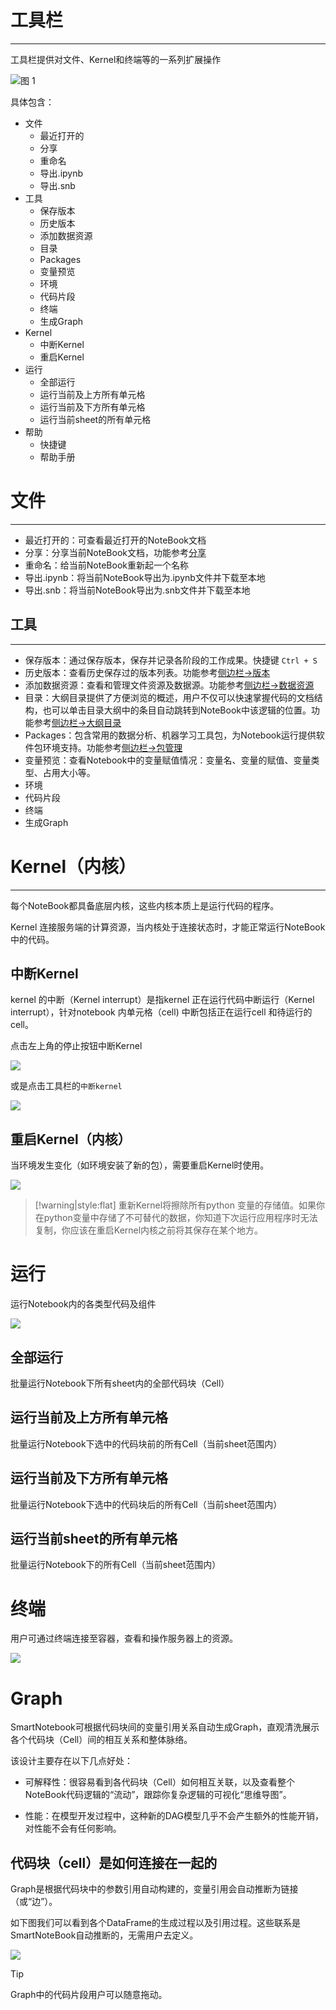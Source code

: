 # 工具栏
---
工具栏提供对文件、Kernel和终端等的一系列扩展操作

![图 1](../images/toobar%E7%9A%84%E6%93%8D%E4%BD%9C.png)  


具体包含：

* 文件
  * 最近打开的
  * 分享
  * 重命名
  * 导出.ipynb
  * 导出.snb
* 工具
  * 保存版本
  * 历史版本
  * 添加数据资源
  * 目录
  * Packages
  * 变量预览
  * 环境
  * 代码片段
  * 终端
  * 生成Graph
* Kernel
  * 中断Kernel
  * 重启Kernel
* 运行
  * 全部运行
  * 运行当前及上方所有单元格
  * 运行当前及下方所有单元格
  * 运行当前sheet的所有单元格
* 帮助
  * 快捷键
  * 帮助手册


# 文件
---
* 最近打开的：可查看最近打开的NoteBook文档
* 分享：分享当前NoteBook文档，功能参考<a href="./Share.md" title="分享">分享</a>
* 重命名：给当前NoteBook重新起一个名称
* 导出.ipynb：将当前NoteBook导出为.ipynb文件并下载至本地
* 导出.snb：将当前NoteBook导出为.snb文件并下载至本地


## 工具
---
* 保存版本：通过保存版本，保存并记录各阶段的工作成果。快捷键 `Ctrl + S`
* 历史版本：查看历史保存过的版本列表。功能参考<a href="./Sidebar.md" title="历史版本">侧边栏->版本</a>
* 添加数据资源：查看和管理文件资源及数据源。功能参考<a href="./Sidebar.md" title="数据资源">侧边栏->数据资源</a>
* 目录：大纲目录提供了方便浏览的概述，用户不仅可以快速掌握代码的文档结构，也可以单击目录大纲中的条目自动跳转到NoteBook中该逻辑的位置。功能参考<a href="./Sidebar.md" title="大纲目录">侧边栏->大纲目录</a>
* Packages：包含常用的数据分析、机器学习工具包，为Notebook运行提供软件包环境支持。功能参考<a href="./Sidebar.md" title="包管理">侧边栏->包管理</a>
* 变量预览：查看Notebook中的变量赋值情况：变量名、变量的赋值、变量类型、占用大小等。
* 环境
* 代码片段
* 终端
* 生成Graph

# Kernel（内核）
---
每个NoteBook都具备底层内核，这些内核本质上是运行代码的程序。

Kernel 连接服务端的计算资源，当内核处于连接状态时，才能正常运行NoteBook中的代码。

## 中断Kernel

kernel 的中断（Kernel interrupt）是指kernel 正在运行代码中断运行（Kernel interrupt），针对notebook 内单元格（cell) 中断包括正在运行cell 和待运行的cell。
 
点击左上角的停止按钮中断Kernel

![](/assets/zdkr.png)

或是点击工具栏的`中断kernel`

![](/assets/zdkr2.png)

## 重启Kernel（内核）

当环境发生变化（如环境安装了新的包），需要重启Kernel时使用。

![](/assets/cqkr.png)


> [!warning|style:flat]
> 重新Kernel将擦除所有python 变量的存储值。如果你在python变量中存储了不可替代的数据，你知道下次运行应用程序时无法复制，你应该在重启Kernel内核之前将其保存在某个地方。

# 运行

运行Notebook内的各类型代码及组件

![](/assets/yxdm.png)

## 全部运行

批量运行Notebook下所有sheet内的全部代码块（Cell）

## 运行当前及上方所有单元格

批量运行Notebook下选中的代码块前的所有Cell（当前sheet范围内）

## 运行当前及下方所有单元格

批量运行Notebook下选中的代码块后的所有Cell（当前sheet范围内）

## 运行当前sheet的所有单元格

批量运行Notebook下的所有Cell（当前sheet范围内）


# 终端

用户可通过终端连接至容器，查看和操作服务器上的资源。

![](/assets/zdtr.png)

# Graph

SmartNotebook可根据代码块间的变量引用关系自动生成Graph，直观清洗展示各个代码块（Cell）间的相互关系和整体脉络。

该设计主要存在以下几点好处：

- 可解释性：很容易看到各代码块（Cell）如何相互关联，以及查看整个NoteBook代码逻辑的“流动”，跟踪你复杂逻辑的可视化“思维导图”。

- 性能：在模型开发过程中，这种新的DAG模型几乎不会产生额外的性能开销，对性能不会有任何影响。


## 代码块（cell）是如何连接在一起的

Graph是根据代码块中的参数引用自动构建的，变量引用会自动推断为链接（或“边”）。

如下图我们可以看到各个DataFrame的生成过程以及引用过程。这些联系是SmartNoteBook自动推断的，无需用户去定义。

![](/assets/gra.png)

> [!Tip]
> Graph中的代码片段用户可以随意拖动。





